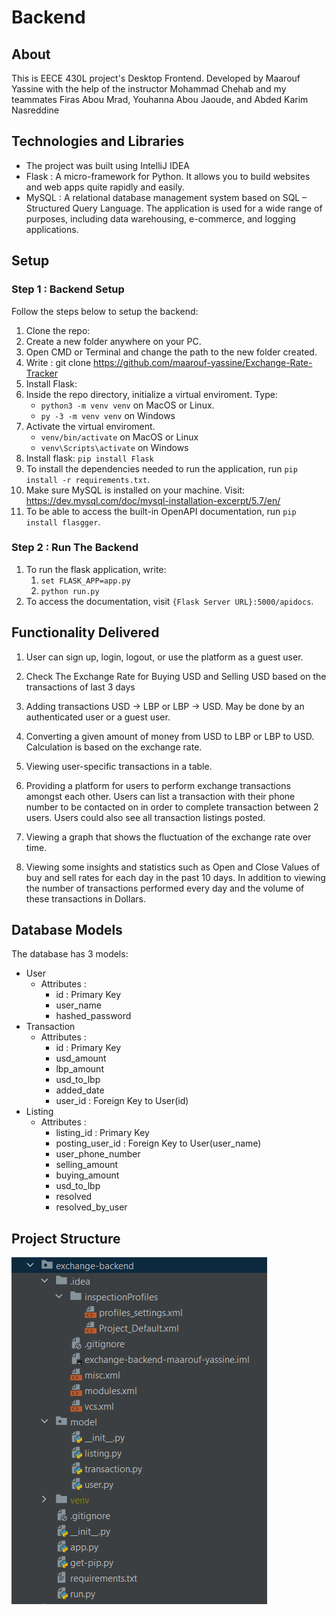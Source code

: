 # Backend

## About
This is EECE 430L project's Desktop Frontend. Developed by Maarouf Yassine with the help of the instructor Mohammad Chehab and my teammates Firas Abou Mrad, Youhanna Abou Jaoude, and Abded Karim Nasreddine

## Technologies and Libraries
* The project was built using IntelliJ IDEA
* Flask : A micro-framework for Python. It allows you to build websites and web apps quite rapidly and easily.
* MySQL : A relational database management system based on SQL – Structured Query Language. The application is used for a wide range of purposes, including data warehousing, e-commerce, and logging applications.


## Setup

### Step 1 : Backend Setup
Follow the steps below to setup the backend:
1. Clone the repo:
  1. Create a new folder anywhere on your PC.
  2. Open CMD or Terminal and change the path to the new folder created.
  3. Write : git clone https://github.com/maarouf-yassine/Exchange-Rate-Tracker
2. Install Flask:
  1. Inside the repo directory, initialize a virtual enviroment. Type: 
     * `python3 -m venv venv` on MacOS or Linux.
     * `py -3 -m venv venv` on Windows
  2. Activate the virtual enviroment.
     * `venv/bin/activate` on MacOS or Linux
     * `venv\Scripts\activate` on Windows
  3. Install flask: `pip install Flask`
4. To install the dependencies needed to run the application, run `pip install -r requirements.txt`.
5. Make sure MySQL is installed on your machine. Visit: https://dev.mysql.com/doc/mysql-installation-excerpt/5.7/en/
6. To be able to access the built-in OpenAPI documentation, run `pip install flasgger`.

### Step 2 : Run The Backend
1. To run the flask application, write:
    1. `set FLASK_APP=app.py`
    2. `python run.py`
2. To access the documentation, visit `{Flask Server URL}:5000/apidocs`.

## Functionality Delivered
1) User can sign up, login, logout, or use the platform as a guest user.

2) Check The Exchange Rate for Buying USD and Selling USD based on the transactions of last 3 days

3) Adding transactions USD -> LBP or LBP -> USD. May be done by an authenticated user or a guest user.

4) Converting a given amount of money from USD to LBP or LBP to USD. Calculation is based on the exchange rate.

5) Viewing user-specific transactions in a table.

6) Providing a platform for users to perform exchange transactions amongst each other. Users can list a transaction with their phone number to be contacted on in order to complete transaction between 2 users. Users could also see all transaction listings posted.

7) Viewing a graph that shows the fluctuation of the exchange rate over time.

8) Viewing some insights and statistics such as Open and Close Values of buy and sell rates for each day in the past 10 days. In addition to viewing the number of transactions performed every day and the volume of these transactions in Dollars.

## Database Models
The database has 3 models:
* User
  * Attributes :
    - id : Primary Key
    - user_name
    - hashed_password
* Transaction
  * Attributes :
    - id : Primary Key
    - usd_amount
    - lbp_amount
    - usd_to_lbp
    - added_date
    - user_id : Foreign Key to User(id)
* Listing
  * Attributes :
    - listing_id : Primary Key
    - posting_user_id : Foreign Key to User(user_name)
    - user_phone_number
    - selling_amount
    - buying_amount
    - usd_to_lbp
    - resolved
    - resolved_by_user
          
## Project Structure

![Images/img.png](Images/img.png)

